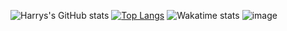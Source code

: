 ![Harrys's GitHub stats](https://github-readme-stats.vercel.app/api?username=MajesticString&show_icons=true&theme=onedark)
[![Top Langs](https://github-readme-stats.vercel.app/api/top-langs/?username=MajesticString&theme=onedark&show_icons=true&exclude_repo=Old-Projects)](https://github.com/anuraghazra/github-readme-stats)
![Wakatime stats](https://wakatime.com/share/@5d7a86b1-e8e4-45f2-ba3e-478b59c1050e/714d0664-31d9-43a4-aea6-7ed2537bfd66.png)
![image](https://raw.githubusercontent.com/MajesticString/MajesticString/main/assets/github-contributions.gif)
